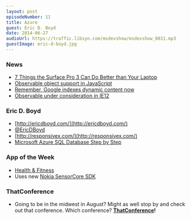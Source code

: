 ```yaml
---
layout: post
episodeNumber: 11
title: Azure
guest: Eric D. Boyd
date: 2014-06-27
audioUrl: https://traffic.libsyn.com/msdevshow/msdevshow_0011.mp3
guestImage: eric-d-boyd.jpg
---
```


### News

 - [7 Things the Surface Pro 3 Can Do Better than Your
Laptop](http://www.ytechie.com/2014/06/7-things-the-surface-pro-3-can-do-better-than-your-laptop/)
 - [Observable object support in
JavaScript](http://www.html5rocks.com/en/tutorials/es7/observe/)
  - [Remember, Google indexes dynamic content now](http://googlewebmastercentral.blogspot.com/2014/05/understanding-web-pages-better.html)
  - [Observable under consideration in IE12](http://status.modern.ie/)

### Eric D. Boyd

-   [http://ericdboyd.com/](http://ericdboyd.com/)
-   [@EricDBoyd](https://twitter.com/ericdboyd)
-   [http://responsivex.com/](http://responsivex.com/)
-   [Microsoft Azure SQL Database Step by Step](http://www.amazon.com/Microsoft-Azure-Database-Step-Developer/dp/0735679428)

### App of the Week

 - [Health & Fitness](http://www.windowsphone.com/s?appid=cbb8c3bd-99e8-4176-ad8c-95ec6a3641c2)
  - Uses new [Nokia SensorCore SDK](http://developer.nokia.com/lumia/nokia-apis/sensorcore)

### ThatConference

 - Going to be in the midwest in August? Might as well stop by and check out that conference. Which conference? **[ThatConference](http://ThatConference.com)!**
